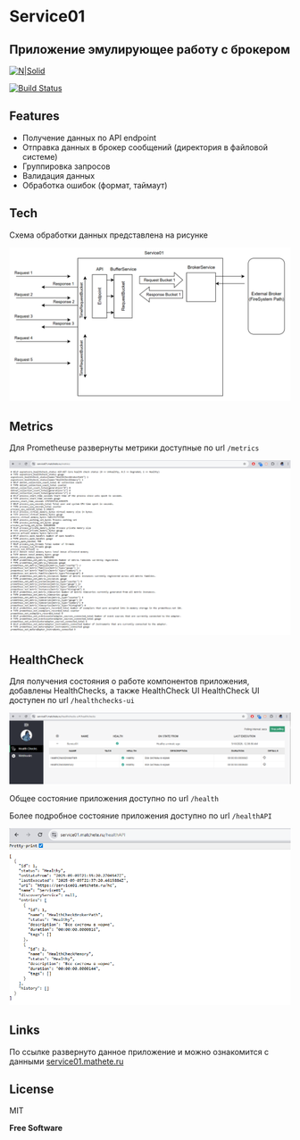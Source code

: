 # Service01
## Приложение эмулирующее работу с брокером

[![N|Solid](https://cldup.com/dTxpPi9lDf.thumb.png)](https://nodesource.com/products/nsolid)

[![Build Status](https://travis-ci.org/dda101110/service01.svg?branch=main)](https://travis-ci.org/dda101110/service01)

## Features

- Получение данных по API endpoint
- Отправка данных в брокер сообщений (директория в файловой системе)
- Группировка запросов
- Валидация данных
- Обработка ошибок (формат, таймаут)


## Tech
Схема обработки данных представлена на рисунке

![This is a scheme image.](/images/scheme.png)


## Metrics

Для Prometheuse развернуты метрики доступные по url `/metrics`

![metrics](/images/metrics.png)

## HealthCheck

Для получения состояния о работе компонентов приложения, добавлены HealthChecks, а также HealthCheck UI
HealthCheck UI доступен по url `/healthchecks-ui`

![healthchecks-ui](/images/healthchecks-ui.png)

Общее состояние приложения доступно по url `/health`

Более подробное состояние приложения доступно по url `/healthAPI`

![healthAPI](/images/healthAPI.png)

## Links

По ссылке развернуто данное приложение и можно ознакомится с данными [service01.mathete.ru](https://service01.matchete.ru/)

## License

MIT

**Free Software**

[//]: # (These are reference links used in the body of this note and get stripped out when the markdown processor does its job. There is no need to format nicely because it shouldn't be seen. Thanks SO - http://stackoverflow.com/questions/4823468/store-comments-in-markdown-syntax)

   [dill]: <https://github.com/joemccann/dillinger>
   [git-repo-url]: <https://github.com/joemccann/dillinger.git>
   [john gruber]: <http://daringfireball.net>
   [df1]: <http://daringfireball.net/projects/markdown/>
   [markdown-it]: <https://github.com/markdown-it/markdown-it>
   [Ace Editor]: <http://ace.ajax.org>
   [node.js]: <http://nodejs.org>
   [Twitter Bootstrap]: <http://twitter.github.com/bootstrap/>
   [jQuery]: <http://jquery.com>
   [@tjholowaychuk]: <http://twitter.com/tjholowaychuk>
   [express]: <http://expressjs.com>
   [AngularJS]: <http://angularjs.org>
   [Gulp]: <http://gulpjs.com>

   [PlDb]: <https://github.com/joemccann/dillinger/tree/master/plugins/dropbox/README.md>
   [PlGh]: <https://github.com/joemccann/dillinger/tree/master/plugins/github/README.md>
   [PlGd]: <https://github.com/joemccann/dillinger/tree/master/plugins/googledrive/README.md>
   [PlOd]: <https://github.com/joemccann/dillinger/tree/master/plugins/onedrive/README.md>
   [PlMe]: <https://github.com/joemccann/dillinger/tree/master/plugins/medium/README.md>
   [PlGa]: <https://github.com/RahulHP/dillinger/blob/master/plugins/googleanalytics/README.md>
